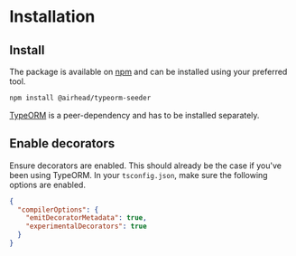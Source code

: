 # Installation

## Install

The package is available on [npm](https://www.npmjs.com/) and can be installed using your preferred tool.

```bash
npm install @airhead/typeorm-seeder
```

[TypeORM](https://www.npmjs.com/package/typeorm) is a peer-dependency and has to be installed separately.

## Enable decorators

Ensure decorators are enabled. This should already be the case if you've been using TypeORM. In your `tsconfig.json`,
make sure the following options are enabled.

```json
{
  "compilerOptions": {
    "emitDecoratorMetadata": true,
    "experimentalDecorators": true
  }
}
```
